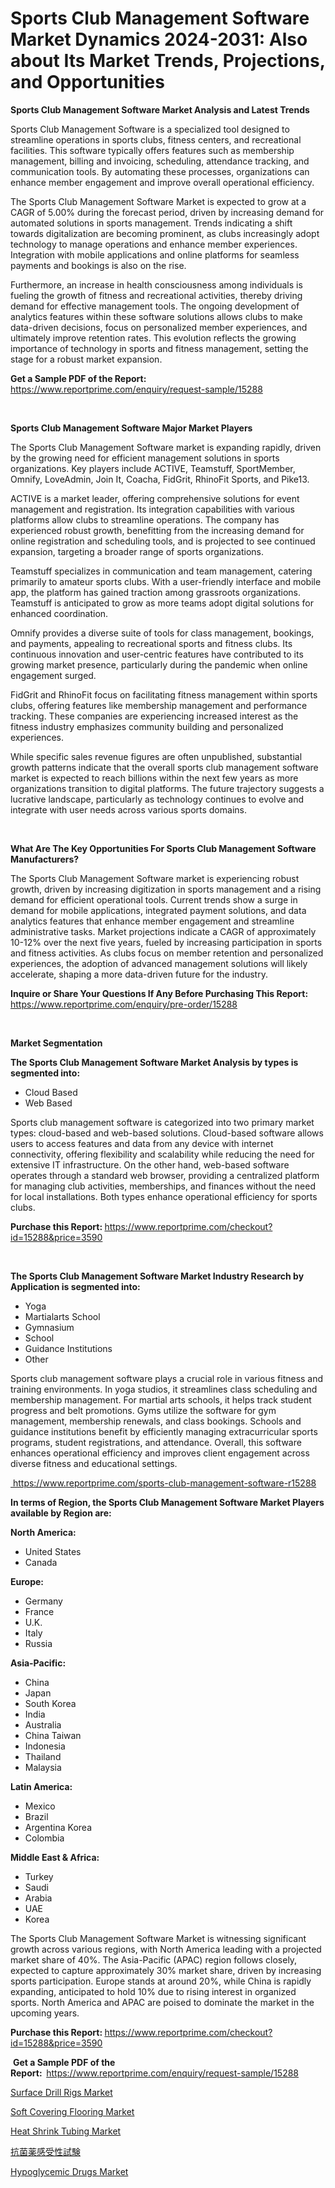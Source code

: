 <p><h1>Sports Club Management Software Market Dynamics 2024-2031: Also about Its Market Trends, Projections, and Opportunities</h1></p><p><strong>Sports Club Management Software Market Analysis and Latest Trends</strong></p>
<p><p>Sports Club Management Software is a specialized tool designed to streamline operations in sports clubs, fitness centers, and recreational facilities. This software typically offers features such as membership management, billing and invoicing, scheduling, attendance tracking, and communication tools. By automating these processes, organizations can enhance member engagement and improve overall operational efficiency.</p><p>The Sports Club Management Software Market is expected to grow at a CAGR of 5.00% during the forecast period, driven by increasing demand for automated solutions in sports management. Trends indicating a shift towards digitalization are becoming prominent, as clubs increasingly adopt technology to manage operations and enhance member experiences. Integration with mobile applications and online platforms for seamless payments and bookings is also on the rise. </p><p>Furthermore, an increase in health consciousness among individuals is fueling the growth of fitness and recreational activities, thereby driving demand for effective management tools. The ongoing development of analytics features within these software solutions allows clubs to make data-driven decisions, focus on personalized member experiences, and ultimately improve retention rates. This evolution reflects the growing importance of technology in sports and fitness management, setting the stage for a robust market expansion.</p></p>
<p><strong>Get a Sample PDF of the Report:&nbsp;</strong> <a href="https://www.reportprime.com/enquiry/request-sample/15288">https://www.reportprime.com/enquiry/request-sample/15288</a></p>
<p>&nbsp;</p>
<p><strong>Sports Club Management Software Major Market Players</strong></p>
<p><p>The Sports Club Management Software market is expanding rapidly, driven by the growing need for efficient management solutions in sports organizations. Key players include ACTIVE, Teamstuff, SportMember, Omnify, LoveAdmin, Join It, Coacha, FidGrit, RhinoFit Sports, and Pike13.</p><p>ACTIVE is a market leader, offering comprehensive solutions for event management and registration. Its integration capabilities with various platforms allow clubs to streamline operations. The company has experienced robust growth, benefitting from the increasing demand for online registration and scheduling tools, and is projected to see continued expansion, targeting a broader range of sports organizations.</p><p>Teamstuff specializes in communication and team management, catering primarily to amateur sports clubs. With a user-friendly interface and mobile app, the platform has gained traction among grassroots organizations. Teamstuff is anticipated to grow as more teams adopt digital solutions for enhanced coordination.</p><p>Omnify provides a diverse suite of tools for class management, bookings, and payments, appealing to recreational sports and fitness clubs. Its continuous innovation and user-centric features have contributed to its growing market presence, particularly during the pandemic when online engagement surged.</p><p>FidGrit and RhinoFit focus on facilitating fitness management within sports clubs, offering features like membership management and performance tracking. These companies are experiencing increased interest as the fitness industry emphasizes community building and personalized experiences.</p><p>While specific sales revenue figures are often unpublished, substantial growth patterns indicate that the overall sports club management software market is expected to reach billions within the next few years as more organizations transition to digital platforms. The future trajectory suggests a lucrative landscape, particularly as technology continues to evolve and integrate with user needs across various sports domains.</p></p>
<p>&nbsp;</p>
<p><strong>What Are The Key Opportunities For Sports Club Management Software Manufacturers?</strong></p>
<p><p>The Sports Club Management Software market is experiencing robust growth, driven by increasing digitization in sports management and a rising demand for efficient operational tools. Current trends show a surge in demand for mobile applications, integrated payment solutions, and data analytics features that enhance member engagement and streamline administrative tasks. Market projections indicate a CAGR of approximately 10-12% over the next five years, fueled by increasing participation in sports and fitness activities. As clubs focus on member retention and personalized experiences, the adoption of advanced management solutions will likely accelerate, shaping a more data-driven future for the industry.</p></p>
<p><strong>Inquire or Share Your Questions If Any Before Purchasing This Report:</strong> <a href="https://www.reportprime.com/enquiry/pre-order/15288">https://www.reportprime.com/enquiry/pre-order/15288</a></p>
<p>&nbsp;</p>
<p><strong>Market Segmentation</strong></p>
<p><strong>The Sports Club Management Software Market Analysis by types is segmented into:</strong></p>
<p><ul><li>Cloud Based</li><li>Web Based</li></ul></p>
<p><p>Sports club management software is categorized into two primary market types: cloud-based and web-based solutions. Cloud-based software allows users to access features and data from any device with internet connectivity, offering flexibility and scalability while reducing the need for extensive IT infrastructure. On the other hand, web-based software operates through a standard web browser, providing a centralized platform for managing club activities, memberships, and finances without the need for local installations. Both types enhance operational efficiency for sports clubs.</p></p>
<p><strong>Purchase this Report:&nbsp;</strong><a href="https://www.reportprime.com/checkout?id=15288&price=3590">https://www.reportprime.com/checkout?id=15288&price=3590</a></p>
<p>&nbsp;</p>
<p><strong>The Sports Club Management Software Market Industry Research by Application is segmented into:</strong></p>
<p><ul><li>Yoga</li><li>Martialarts School</li><li>Gymnasium</li><li>School</li><li>Guidance Institutions</li><li>Other</li></ul></p>
<p><p>Sports club management software plays a crucial role in various fitness and training environments. In yoga studios, it streamlines class scheduling and membership management. For martial arts schools, it helps track student progress and belt promotions. Gyms utilize the software for gym management, membership renewals, and class bookings. Schools and guidance institutions benefit by efficiently managing extracurricular sports programs, student registrations, and attendance. Overall, this software enhances operational efficiency and improves client engagement across diverse fitness and educational settings.</p></p>
<p><a href="https://www.reportprime.com/sports-club-management-software-r15288">&nbsp;https://www.reportprime.com/sports-club-management-software-r15288</a></p>
<p><strong>In terms of Region, the Sports Club Management Software Market Players available by Region are:</strong></p>
<p>
    <p> <strong> North America: </strong>
        <ul>
            <li>United States</li>
            <li>Canada</li>
        </ul>
        </p> 
    <p> <strong> Europe: </strong>
        <ul>
            <li>Germany</li>
            <li>France</li>
            <li>U.K.</li>
            <li>Italy</li>
            <li>Russia</li>
        </ul>
        </p> 
    <p> <strong> Asia-Pacific: </strong>
        <ul>
            <li>China</li>
            <li>Japan</li>
            <li>South Korea</li>
            <li>India</li>
            <li>Australia</li>
            <li>China Taiwan</li>
            <li>Indonesia</li>
            <li>Thailand</li>
            <li>Malaysia</li>
        </ul>
        </p> 
    <p> <strong> Latin America: </strong>
        <ul>
            <li>Mexico</li>
            <li>Brazil</li>
            <li>Argentina Korea</li>
            <li>Colombia</li>
        </ul>
        </p> 
    <p> <strong> Middle East & Africa: </strong>
        <ul>
            <li>Turkey</li>
            <li>Saudi</li>
            <li>Arabia</li>
            <li>UAE</li>
            <li>Korea</li>
        </ul>
    </p>
    </p>
<p><p>The Sports Club Management Software Market is witnessing significant growth across various regions, with North America leading with a projected market share of 40%. The Asia-Pacific (APAC) region follows closely, expected to capture approximately 30% market share, driven by increasing sports participation. Europe stands at around 20%, while China is rapidly expanding, anticipated to hold 10% due to rising interest in organized sports. North America and APAC are poised to dominate the market in the upcoming years.</p></p>
<p><strong>Purchase this Report: </strong><a href="https://www.reportprime.com/checkout?id=15288&price=3590">https://www.reportprime.com/checkout?id=15288&price=3590</a></p>
<p>&nbsp;<strong>Get a Sample PDF of the Report:&nbsp;&nbsp;</strong><a href="https://www.reportprime.com/enquiry/request-sample/15288">https://www.reportprime.com/enquiry/request-sample/15288</a></p>
<p><strong></strong></p>
<p><p><a href="https://medium.com/@jack.peake76867/the-growth-of-the-surface-drill-rigs-market-has-been-significant-driven-by-various-critical-b7bdcc398b75">Surface Drill Rigs Market</a></p><p><a href="https://issuu.com/reportprime-2/docs/soft-covering-flooring-market-size-_683082d0c12f92">Soft Covering Flooring Market</a></p><p><a href="https://issuu.com/reportprime-2/docs/heat-shrink-tubing-market-size-2030_4ba6ca57e6ac4e">Heat Shrink Tubing Market</a></p><p><a href="https://medium.com/@dfs4ff/antimicrobial-susceptibility-testing-market-%E3%81%AF-%E3%82%B3%E3%82%B9%E3%83%88%E7%AE%A1%E7%90%86%E3%81%A8%E5%8A%B9%E7%8E%87%E5%90%91%E4%B8%8A%E3%82%92%E5%84%AA%E5%85%88%E3%81%97%E3%81%BE%E3%81%99-%E3%81%95%E3%82%89%E3%81%AB-%E5%A0%B1%E5%91%8A%E6%9B%B8%E3%81%AF%E5%B8%82%E5%A0%B4%E3%81%AE%E9%9C%80%E8%A6%81%E9%9D%A2%E3%81%A8%E4%BE%9B%E7%B5%A6%E9%9D%A2%E3%81%AE%E4%B8%A1%E6%96%B9%E3%82%92%E3%82%AB%E3%83%90%E3%83%BC%E3%81%97%E3%81%A6%E3%81%84%E3%81%BE%E3%81%99-eacf37f3b507">抗菌薬感受性試験</a></p><p><a href="https://www.linkedin.com/pulse/driving-factors-behind-hypoglycemic-drugs-market-trends-applications-vlcxe?trackingId=mBvn%2FzZjSSmDJa4NB2xV8Q%3D%3D">Hypoglycemic Drugs Market</a></p></p>
